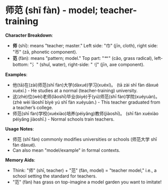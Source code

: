 # **师范 (shī fàn) - model; teacher-training**

**Character Breakdown**:  
- **师** (shī): means "teacher; master." Left side: "巾" (jīn, cloth), right side: "帀" (zā, phonetic component).  
- **范** (fàn): means "pattern; model." Top part: "艹" (cǎo, grass radical), left-bottom: "氵" (shuǐ, water), right-side: "⺉" (jīn, axe component).

**Examples**:  
- 他(tā)在(zài)师范(shī fàn)大学(dàxué)学习(xuéxí)。 (tā zài shī fàn dàxué xuéxí.) - He studies at a normal (teacher-training) university.  
- 这(zhè)位(wèi)老师(lǎoshī)毕业(bìyè)于(yú)师范(shī fàn)学院(xuéyuàn)。 (zhè wèi lǎoshī bìyè yú shī fàn xuéyuàn.) - This teacher graduated from a teacher’s college.  
- 师范(shī fàn)学校(xuéxiào)培养(péiyǎng)教师(jiàoshī)。 (shī fàn xuéxiào péiyǎng jiàoshī.) - Normal schools train teachers.

**Usage Notes**:  
- 师范 (shī fàn) commonly modifies universities or schools (师范大学 shī fàn dàxué).  
- Can also mean "model/example" in formal contexts.

**Memory Aids**:  
- Think: "师" (shī, teacher) + "范" (fàn, model) = "teacher model," i.e., a school setting the standard for teachers.  
- "范" (fàn) has grass on top-imagine a model garden you want to imitate!